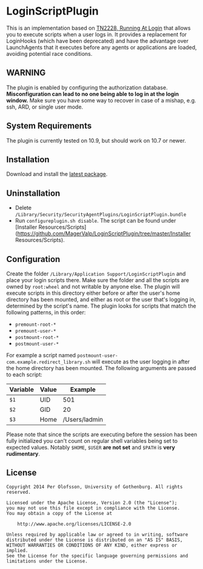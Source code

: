 LoginScriptPlugin
=================

This is an implementation based on [TN2228, Running At Login](https://developer.apple.com/library/mac/technotes/tn2228) that allows you to execute scripts when a user logs in. It provides a replacement for LoginHooks (which have been deprecated) and have the advantage over LaunchAgents that it executes before any agents or applications are loaded, avoiding potential race conditions.


WARNING
-------

The plugin is enabled by configuring the authorization database. **Misconfiguration can lead to no one being able to log in at the login window.** Make sure you have some way to recover in case of a mishap, e.g. ssh, ARD, or single user mode.


System Requirements
-------------------

The plugin is currently tested on 10.9, but should work on 10.7 or newer.


Installation
------------

Download and install the [latest package](releases).


Uninstallation
--------------

* Delete `/Library/Security/SecurityAgentPlugins/LoginScriptPlugin.bundle`
* Run `configureplugin.sh disable`. The script can be found under [Installer Resources/Scripts](https://github.com/MagerValp/LoginScriptPlugin/tree/master/Installer Resources/Scripts).


Configuration
-------------

Create the folder `/Library/Application Support/LoginScriptPlugin` and place your login scripts there. Make sure the folder and all the scripts are owned by `root:wheel` and not writable by anyone else. The plugin will execute scripts in this directory either before or after the user's home directory has been mounted, and either as root or the user that's logging in, determined by the script's name. The plugin looks for scripts that match the following patterns, in this order:

* `premount-root-*`
* `premount-user-*`
* `postmount-root-*`
* `postmount-user-*`

For example a script named `postmount-user-com.example.redirect_library.sh` will execute as the user logging in after the home directory has been mounted. The following arguments are passed to each script:

Variable | Value | Example
-------- | ----- | -------
`$1`     | UID   | 501
`$2`     | GID   | 20
`$3`     | Home  | /Users/ladmin

Please note that since the scripts are executing before the session has been fully initialized you can't count on regular shell variables being set to expected values. Notably `$HOME`, `$USER` **are not set** and `$PATH` is **very rudimentary**.


License
-------

    Copyright 2014 Per Olofsson, University of Gothenburg. All rights reserved.
    
    Licensed under the Apache License, Version 2.0 (the "License");
    you may not use this file except in compliance with the License.
    You may obtain a copy of the License at
    
        http://www.apache.org/licenses/LICENSE-2.0
    
    Unless required by applicable law or agreed to in writing, software
    distributed under the License is distributed on an "AS IS" BASIS,
    WITHOUT WARRANTIES OR CONDITIONS OF ANY KIND, either express or implied.
    See the License for the specific language governing permissions and
    limitations under the License.
